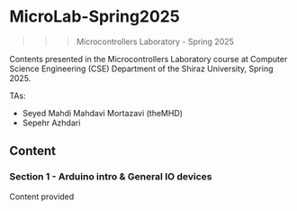 ﻿# MicroLab-Spring2025
>>> Microcontrollers Laboratory - Spring 2025

Contents presented in the Microcontrollers Laboratory course at Computer Science Engineering (CSE) Department of the Shiraz University, Spring 2025.

TAs:
- Seyed Mahdi Mahdavi Mortazavi (theMHD)
- Sepehr Azhdari

## Content

### Section 1 - Arduino intro & General IO devices
Content provided
